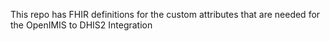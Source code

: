 

This repo has FHIR definitions for the custom attributes that are needed for the OpenIMIS to DHIS2 Integration

